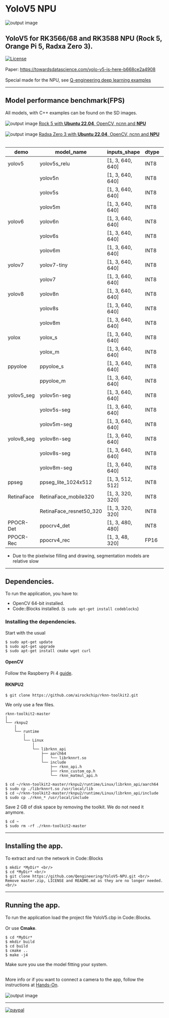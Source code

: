 # YoloV5 NPU
![output image]( https://qengineering.eu/github/YoloV5_Parking_NPU.webp )
## YoloV5 for RK3566/68 and RK3588 NPU (Rock 5, Orange Pi 5, Radxa Zero 3). <br/>
[![License](https://img.shields.io/badge/License-BSD%203--Clause-blue.svg)](https://opensource.org/licenses/BSD-3-Clause)<br/><br/>
Paper: https://towardsdatascience.com/yolo-v5-is-here-b668ce2a4908<br/><br/>
Special made for the NPU, see [Q-engineering deep learning examples](https://qengineering.eu/deep-learning-examples-on-raspberry-32-64-os.html)

------------

## Model performance benchmark(FPS)

All models, with C++ examples can be found on the SD images.<br><br>
![output image]( https://qengineering.eu/github/RockPi5_Ubuntu_22.jpg ) [Rock 5 with **Ubuntu 22.04**, OpenCV, ncnn and **NPU**](https://github.com/Qengineering/Rock-5-Ubuntu-22-image)<br><br>
![output image]( https://qengineering.eu/github/RadxaZero3_Ubuntu_22.jpg ) [Radxa Zero 3 with **Ubuntu 22.04**, OpenCV, ncnn and **NPU**](https://github.com/Qengineering/Radxa-Zero-3-NPU-Ubuntu22)<br><br>



| demo             | model_name                   | inputs_shape            | dtype | RK3588  | RK3566/68  |
| ---------------- | ---------------------------- | ----------------------- | ----- | :-----: | :--------: |
| yolov5           | yolov5s_relu                 | [1, 3, 640, 640]        | INT8  | 50.0    | 14.8       |
|                  | yolov5n                      | [1, 3, 640, 640]        | INT8  | 58.8    | 19.5       |
|                  | yolov5s                      | [1, 3, 640, 640]        | INT8  | 37.7    | 11.7       |
|                  | yolov5m                      | [1, 3, 640, 640]        | INT8  | 16.2    | 5.7        |
| yolov6           | yolov6n                      | [1, 3, 640, 640]        | INT8  | 63.0    | 18.0       |
|                  | yolov6s                      | [1, 3, 640, 640]        | INT8  | 29.5    | 8.1        |
|                  | yolov6m                      | [1, 3, 640, 640]        | INT8  | 15.4    | 4.5        |
| yolov7           | yolov7-tiny                  | [1, 3, 640, 640]        | INT8  | 53.4    | 16.1       |
|                  | yolov7                       | [1, 3, 640, 640]        | INT8  | 9.4     | 3.4        |
| yolov8           | yolov8n                      | [1, 3, 640, 640]        | INT8  | 53.1    | 18.2       |
|                  | yolov8s                      | [1, 3, 640, 640]        | INT8  | 28.5    | 8.9        |
|                  | yolov8m                      | [1, 3, 640, 640]        | INT8  | 12.1    | 4.4        |
| yolox            | yolox_s                      | [1, 3, 640, 640]        | INT8  | 30.0    | 10.0       |
|                  | yolox_m                      | [1, 3, 640, 640]        | INT8  | 12.9    | 4.8        |
| ppyoloe          | ppyoloe_s                    | [1, 3, 640, 640]        | INT8  | 28.8    | 9.2        |
|                  | ppyoloe_m                    | [1, 3, 640, 640]        | INT8  | 13.1    | 5.04       |
| yolov5_seg       | yolov5n-seg                  | [1, 3, 640, 640]        | INT8  | 9.4     | 1.04       |
|                  | yolov5s-seg                  | [1, 3, 640, 640]        | INT8  | 7.8     | 0.87       |
|                  | yolov5m-seg                  | [1, 3, 640, 640]        | INT8  | 6.1     | 0.71       |
| yolov8_seg       | yolov8n-seg                  | [1, 3, 640, 640]        | INT8  | 8.9     | 0.91       |
|                  | yolov8s-seg                  | [1, 3, 640, 640]        | INT8  | 7.3     | 0.87       |
|                  | yolov8m-seg                  | [1, 3, 640, 640]        | INT8  | 4.5     | 0.7        |
| ppseg	           | ppseg_lite_1024x512          |	[1, 3, 512, 512]	      | INT8	| 27.5    | 2.4        |
| RetinaFace       | RetinaFace_mobile320         | [1, 3, 320, 320]        | INT8  | 243.6   | 88.5       |
|                  | RetinaFace_resnet50_320      | [1, 3, 320, 320]        | INT8  | 43.4    | 11.8       |
| PPOCR-Det        | ppocrv4_det                  | [1, 3, 480, 480]        | INT8  | 31.5    | 15.1       |
| PPOCR-Rec        | ppocrv4_rec                  | [1, 3, 48, 320]         | FP16  | 35.7    | 17.3       |

* Due to the pixelwise filling and drawing, segmentation models are relative slow

------------

## Dependencies.
To run the application, you have to:
- OpenCV 64-bit installed.
- Code::Blocks installed. (```$ sudo apt-get install codeblocks```)

### Installing the dependencies.
Start with the usual 
```
$ sudo apt-get update 
$ sudo apt-get upgrade
$ sudo apt-get install cmake wget curl
```
#### OpenCV
Follow the Raspberry Pi 4 [guide](https://qengineering.eu/install-opencv-on-raspberry-64-os.html).<br>

#### RKNPU2
```
$ git clone https://github.com/airockchip/rknn-toolkit2.git
```
We only use a few files.
```
rknn-toolkit2-master
│      
└── rknpu2
    │      
    └── runtime
        │       
        └── Linux
            │      
            └── librknn_api
                ├── aarch64
                │   └── librknnrt.so
                └── include
                    ├── rknn_api.h
                    ├── rknn_custom_op.h
                    └── rknn_matmul_api.h

$ cd ~/rknn-toolkit2-master/rknpu2/runtime/Linux/librknn_api/aarch64
$ sudo cp ./librknnrt.so /usr/local/lib
$ cd ~/rknn-toolkit2-master/rknpu2/runtime/Linux/librknn_api/include
$ sudo cp ./rknn_* /usr/local/include
```
Save 2 GB of disk space by removing the toolkit. We do not need it anymore.
```
$ cd ~
$ sudo rm -rf ./rknn-toolkit2-master
```

------------

## Installing the app.
To extract and run the network in Code::Blocks <br/>
```
$ mkdir *MyDir* <br/>
$ cd *MyDir* <br/>
$ git clone https://github.com/Qengineering/YoloV5-NPU.git <br/>
Remove master.zip, LICENSE and README.md as they are no longer needed. <br/> 
```

------------

## Running the app.
To run the application load the project file YoloV5.cbp in Code::Blocks.<br/><br>
Or use **Cmake**.
```
$ cd *MyDir*
$ mkdir build
$ cd build
$ cmake ..
$ make -j4
```
Make sure you use the model fitting your system.<br><br>

More info or if you want to connect a camera to the app, follow the instructions at [Hands-On](https://qengineering.eu/deep-learning-examples-on-raspberry-32-64-os.html#HandsOn).<br/><br/>
![output image]( https://qengineering.eu/github/YoloV5_Bus_NPU.webp )

------------

[![paypal](https://qengineering.eu/images/TipJarSmall4.png)](https://www.paypal.com/cgi-bin/webscr?cmd=_s-xclick&hosted_button_id=CPZTM5BB3FCYL) 


